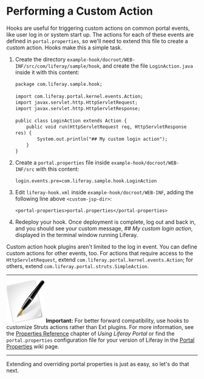 # Performing a Custom Action

Hooks are useful for triggering custom actions on common portal events,
like user log in or system start up. The actions for each of these events are
defined in `portal.properties`, so we'll need to extend this file to create a
custom action. Hooks make this a simple task.

1.  Create the directory
    `example-hook/docroot/WEB-INF/src/com/liferay/sample/hook`, and create the
    file `LoginAction.java` inside it with this content:

        package com.liferay.sample.hook;

        import com.liferay.portal.kernel.events.Action;
        import javax.servlet.http.HttpServletRequest;
        import javax.servlet.http.HttpServletResponse;

        public class LoginAction extends Action {
            public void run(HttpServletRequest req, HttpServletResponse res) {
                System.out.println("## My custom login action");
            }
        }

2.  Create a `portal.properties` file inside `example-hook/docroot/WEB-INF/src`
    with this content:

        login.events.pre=com.liferay.sample.hook.LoginAction

3.  Edit `liferay-hook.xml` inside `example-hook/docroot/WEB-INF`, adding the
    following line above `<custom-jsp-dir>`:

        <portal-properties>portal.properties</portal-properties>

4.  Redeploy your hook. Once deployment is complete, log out and back in, and
    you should see your custom message, *## My custom login action*, displayed
    in the terminal window running Liferay. 

Custom action hook plugins aren't limited to the log in event. You can define
custom actions for other events, too. For actions that require access to the
`HttpServletRequest`, extend `com.liferay.portal.kernel.events.Action`; for
others, extend `com.liferay.portal.struts.SimpleAction`. 

---

 ![important](../../images/tip-pen-paper.png) **Important:** For better forward
 compatibility, use hooks to customize Struts actions rather than Ext plugins.
 For more information, see the [Properties
 Reference](http://www.liferay.com/documentation/liferay-portal/6.1/user-guide/-/ai/configuring-liferay-s-properti-1)
 chapter of *Using Liferay Portal* or find the `portal.properties` configuration
 file for your version of Liferay in the [Portal
 Properties](http://www.liferay.com/community/wiki/-/wiki/Main/Portal+Properties)
 wiki page. 

---

Extending and overriding portal properties is just as easy, so let's do that
next.
